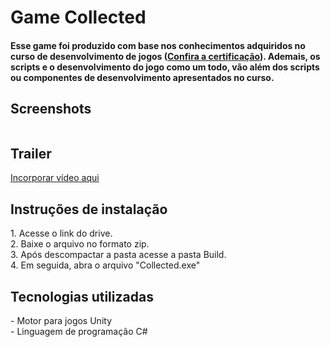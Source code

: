 <h1>Game Collected</h1>
<h4>Esse game foi produzido com base nos conhecimentos adquiridos no curso de desenvolvimento de jogos (<a href="">Confira a certificação</a>). Ademais, os scripts e o desenvolvimento do jogo como um todo, vão além dos scripts ou componentes de desenvolvimento apresentados no curso.<h4>
<h2>Screenshots</h2>
<img href="https://user-images.githubusercontent.com/58925056/140992698-2df61e63-12e3-44dd-ac7c-b0bdb1ed6287.png"></br>
<img href="https://user-images.githubusercontent.com/58925056/140992871-61e64136-8113-4864-9491-6feea3d441b1.png"></br>
<img href="https://user-images.githubusercontent.com/58925056/140992871-61e64136-8113-4864-9491-6feea3d441b1.png">
<h2>Trailer</h2>
<a href="">Incorporar vídeo aqui</a>
<h2>Instruções de instalação</h2>
1. Acesse o link do drive. <br>
2. Baixe o arquivo no formato zip. <br>
3. Após descompactar a pasta acesse a pasta Build. <br>
4. Em seguida, abra o arquivo "Collected.exe"

<h2>Tecnologias utilizadas</h2>
- Motor para jogos Unity </br>
- Linguagem de programação C#
